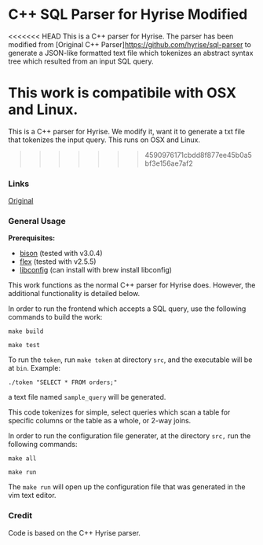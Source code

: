 C++ SQL Parser for Hyrise Modified
==================================

<<<<<<< HEAD
This is a C++ parser for Hyrise. The parser has been modified from [Original C++ Parser]https://github.com/hyrise/sql-parser to generate a JSON-like formatted text file which tokenizes an abstract syntax tree which resulted from an input SQL query.

This work is compatibile with OSX and Linux.
=======
This is a C++ parser for Hyrise. We modify it, want it to generate a txt file that tokenizes the input query. This runs on OSX and Linux.
>>>>>>> 4590976171cbdd8f877ee45b0a5bf3e156ae7af2

### Links

[Original](https://github.com/hyrise/sql-parser)


### General Usage

**Prerequisites:**
* [bison](https://www.gnu.org/software/bison/) (tested with v3.0.4)
* [flex](http://flex.sourceforge.net/) (tested with v2.5.5)
* [libconfig](https://github.com/hyperrealm/libconfig/tree/master/lib) (can install with brew install libconfig)


This work functions as the normal C++ parser for Hyrise does. However, the additional functionality is detailed below.

In order to run the frontend which accepts a SQL query, use the following commands to build the work:
```
make build
````
```
make test
````

To run the `token`, run `make token` at directory `src`, and the executable will be at `bin`.
Example:
```
./token "SELECT * FROM orders;"
```
a text file named `sample_query` will be generated.

This code tokenizes for simple, select queries which scan a table for specific columns or the table as a whole, or 2-way joins.

In order to run the configuration file generater, at the directory `src,` run the following commands: 
```
make all
```
```
make run
```

The `make run` will open up the configuration file that was generated in the vim text editor.
### Credit

Code is based on the C++ Hyrise parser.
